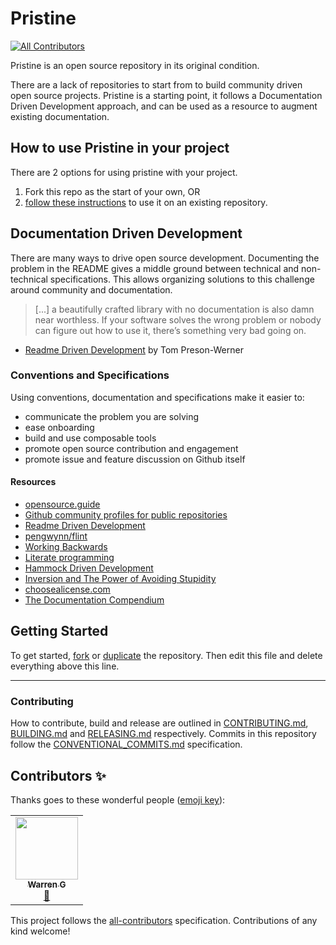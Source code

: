 # Pristine

<!-- ALL-CONTRIBUTORS-BADGE:START - Do not remove or modify this section -->

[![All Contributors](https://img.shields.io/badge/all_contributors-1-orange.svg?style=flat-square)](#contributors-)

<!-- ALL-CONTRIBUTORS-BADGE:END -->

Pristine is an open source repository in its original condition.

There are a lack of repositories to start from to build community driven open
source projects. Pristine is a starting point, it follows a Documentation Driven
Development approach, and can be used as a resource to augment existing
documentation.

## How to use Pristine in your project

There are 2 options for using pristine with your project.

1. Fork this repo as the start of your own, OR
2. [follow these instructions](https://thoughts.t37.net/merging-2-different-git-repositories-without-losing-your-history-de7a06bba804)
   to use it on an existing repository.

## Documentation Driven Development

There are many ways to drive open source development. Documenting the problem in
the README gives a middle ground between technical and non-technical
specifications. This allows organizing solutions to this challenge around
community and documentation.

> [...] a beautifully crafted library with no documentation is also damn near
> worthless. If your software solves the wrong problem or nobody can figure out
> how to use it, there’s something very bad going on.

- [Readme Driven Development](http://tom.preston-werner.com/2010/08/23/readme-driven-development.html)
  by Tom Preson-Werner

### Conventions and Specifications

Using conventions, documentation and specifications make it easier to:

- communicate the problem you are solving
- ease onboarding
- build and use composable tools
- promote open source contribution and engagement
- promote issue and feature discussion on Github itself

#### Resources

- [opensource.guide](https://opensource.guide/)
- [Github community profiles for public repositories](https://help.github.com/articles/about-community-profiles-for-public-repositories/)
- [Readme Driven Development](http://tom.preston-werner.com/2010/08/23/readme-driven-development.html)
- [pengwynn/flint](https://github.com/pengwynn/flint)
- [Working Backwards](https://www.allthingsdistributed.com/2006/11/working_backwards.html)
- [Literate programming](https://en.wikipedia.org/wiki/Literate_programming)
- [Hammock Driven Development](https://www.youtube.com/watch?v=f84n5oFoZBc)
- [Inversion and The Power of Avoiding Stupidity](https://fs.blog/2013/10/inversion/)
- [choosealicense.com](http://choosealicense.com)
- [The Documentation Compendium](https://github.com/kylelobo/The-Documentation-Compendium)

## Getting Started

To get started, [fork](https://help.github.com/articles/fork-a-repo/) or
[duplicate](https://help.github.com/articles/duplicating-a-repository/) the
repository. Then edit this file and delete everything above this line.

---

### Contributing

How to contribute, build and release are outlined in
[CONTRIBUTING.md](CONTRIBUTING.md), [BUILDING.md](BUILDING.md) and
[RELEASING.md](RELEASING.md) respectively. Commits in this repository follow the
[CONVENTIONAL_COMMITS.md](CONVENTIONAL_COMMITS.md) specification.

## Contributors ✨

Thanks goes to these wonderful people
([emoji key](https://allcontributors.org/docs/en/emoji-key)):

<!-- ALL-CONTRIBUTORS-LIST:START - Do not remove or modify this section -->
<!-- prettier-ignore-start -->
<!-- markdownlint-disable -->
<table>
  <tr>
    <td align="center"><a href="https://github.com/Wazzag99"><img src="https://avatars2.githubusercontent.com/u/33938431?v=4" width="100px;" alt=""/><br /><sub><b>Warren G</b></sub></a><br /><a href="#userTesting-Wazzag99" title="User Testing">📓</a></td>
  </tr>
</table>

<!-- markdownlint-enable -->
<!-- prettier-ignore-end -->

<!-- ALL-CONTRIBUTORS-LIST:END -->

This project follows the
[all-contributors](https://github.com/all-contributors/all-contributors)
specification. Contributions of any kind welcome!

